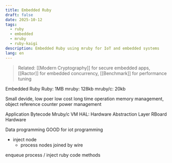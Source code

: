 ```yaml
---
title: Embedded Ruby
draft: false
date: 2025-10-12
tags:
  - ruby
  - embedded
  - mruby
  - ruby-kaigi
description: Embedded Ruby using mruby for IoT and embedded systems
lang: en
---
```


> Related: [[Modern Cryptography]] for secure embedded apps, [[Ractor]] for embedded concurrency, [[Benchmark]] for performance tuning

Embedded Ruby
Ruby: 1MB
mruby: 128kb
mruby/c: 20kb


Small devide, low poer low cost
long time operation
memory management, object reference counter
power management

Application Bytecode
Mruby/c VM
HAL: Hardware Abstraction Layer
RBoard Hardware

Data programming GOOD for iot programming
* inject node
	* process nodes joined by wire


enqueue process / inject
ruby code methods
